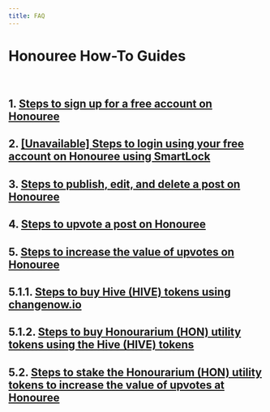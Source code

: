 ```yaml
---
title: FAQ
---
```


# Honouree How-To Guides

<br />

## 1. <a href="https://honouree.com/@doctorgen/step-by-step-guide-to-sign-up-for-a-free-account-on-honouree">Steps to sign up for a free account on Honouree</a>

## 2. <a href="">[Unavailable] Steps to login using your free account on Honouree using SmartLock</a>

## 3. <a href="https://honouree.com/@doctorgen/steps-to-publish-edit-and-delete-a-post-on-honouree">Steps to publish, edit, and delete a post on Honouree</a>

## 4. <a href="https://honouree.com/@doctorgen/steps-to-upvote-a-post-on-honouree">Steps to upvote a post on Honouree</a>

## 5. <a href="https://honouree.com/@doctorgen/steps-to-increase-the-value-of-upvotes-on-honouree">Steps to increase the value of upvotes on Honouree</a>

## 5.1.1. <a href="https://honouree.com/@doctorgen/steps-to-buy-hive-hive-tokens-using-changenow-io">Steps to buy Hive (HIVE) tokens using changenow.io</a>

## 5.1.2. <a href="https://honouree.com/@doctorgen/steps-to-buy-honourarium-hon-utility-tokens-a0uock">Steps to buy Honourarium (HON) utility tokens using the Hive (HIVE) tokens</a>

## 5.2. <a href="https://honouree.com/@doctorgen/steps-to-stake-the-honourarium-hon-utility-tokens-to-increase-the-value-of-upvotes-at-honouree">Steps to stake the Honourarium (HON) utility tokens to increase the value of upvotes at Honouree</a>



